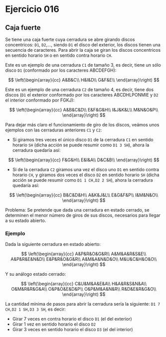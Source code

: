 # Ejercicio **016**

## Caja fuerte

Se tiene una caja fuerte cuya cerradura se abre girando discos concentricos: `D1`, `D2`,..., siendo `D1` el disco del exterior, los discos tienen una secuencia de caracteres. Para abrir la caja se giran los discos concentricos en sentido horario `SH` o en sentido contra horario `CH`. 

Este es un ejemplo de una cerradura `C1` de tamaño 3, es decir, tiene un sólo disco `D1` (conformado por los caracteres ABCDEFGH):

$$
\left(\begin{array}{cc}
A&B&C\\
H&I&D\\
G&F&E\\
\end{array}\right)
$$

Este es un ejemplo de una cerradura `C2` de tamaño 4, es decir, tiene dos discos (`D1` el exterior conformado por los caracteres ABCDHLPONMIE y `D2` el interior conformado por FGKJ):

$$
\left(\begin{array}{cc}
A&B&C&D\\
E&F&G&H\\
I&J&K&L\\
M&N&O&P\\
\end{array}\right)
$$

Para dejar más claro el funcionamiento de giro de los discos, veámos unos ejemplos con las cerraduras anteriores `C1` y `C2`:

* Si giramos tres veces el único disco `D1` de la cerradura `C1` en sentido horario `SH` (dicha acción se puede resumir como `D1 3 SH`), ahora la cerradura quedaría así:

$$
\left(\begin{array}{cc}
F&G&H\\
E&I&A\\
D&C&B\\
\end{array}\right)
$$

* Si de la cerradura `C2` giramos una vez el disco uno `D1` en sentido contra horario `CH`, y giramos dos veces el disco `D2` en sentido horario `SH` (dicha acción se puede resumir como `D1 1 CH,D2 2 SH`), ahora la cerradura quedaría así:

$$
\left(\begin{array}{cc}
B&C&D&H\\
A&K&J&L\\
E&G&F&P\\
I&M&N&O\\
\end{array}\right)
$$

Problema: Se pretende que dada una cerradura en estado cerrado, se determinen el menor número de giros de sus discos, necesarios para llegar a su estado abierto.

### Ejemplo

Dada la siguiente cerradura en estado abierto:

$$
\left(\begin{array}{cc}
A&P&R&O&G&R\\
A&M&A&R&S&E\\
A&P&R&E&N&D\\
E&P&R&O&G&R\\
A&M&A&N&D&O\\
M&U&C&H&O&O\\
\end{array}\right)
$$

Y su análogo estado cerrado:

$$
\left(\begin{array}{cc}
C&U&M&A&E&A\\
H&A&R&S&N&A\\
O&M&R&R&G&A\\
O&P&O&E&D&P\\
O&P&M&A&N&R\\
R&D&E&R&G&O\\
\end{array}\right)
$$

La cantidad mínima de pasos para abrir la cerradura sería la siguiente: `D1 7 CH,D2 1 SH,D3 3 SH`, es decir:

* Girar 7 veces en contra horario el disco `D1` (el del exterior)
* Girar 1 vez en sentido horario el disco `D2`
* Girar 3 veces en sentido horario el disco `D3` (el del interior)